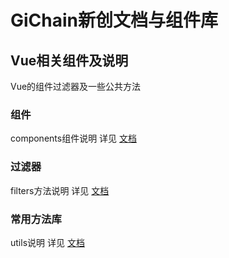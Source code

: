 # GiChain新创文档与组件库

## Vue相关组件及说明

Vue的组件过滤器及一些公共方法

### 组件

components组件说明 详见 [文档](./vue/components/api.md)

### 过滤器

filters方法说明 详见 [文档](./vue/filters/api.md)

### 常用方法库

utils说明 详见 [文档](./vue/utils/api.md)

